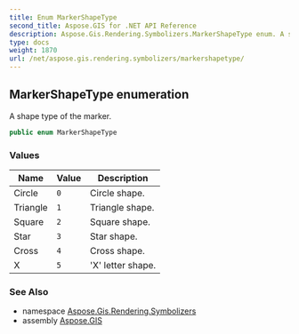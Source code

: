 ```yaml
---
title: Enum MarkerShapeType
second_title: Aspose.GIS for .NET API Reference
description: Aspose.Gis.Rendering.Symbolizers.MarkerShapeType enum. A shape type of the marker.
type: docs
weight: 1870
url: /net/aspose.gis.rendering.symbolizers/markershapetype/
---
```

## MarkerShapeType enumeration

A shape type of the marker.

```csharp
public enum MarkerShapeType
```

### Values

| Name | Value | Description |
| --- | --- | --- |
| Circle | `0` | Circle shape. |
| Triangle | `1` | Triangle shape. |
| Square | `2` | Square shape. |
| Star | `3` | Star shape. |
| Cross | `4` | Cross shape. |
| X | `5` | 'X' letter shape. |

### See Also

* namespace [Aspose.Gis.Rendering.Symbolizers](../../aspose.gis.rendering.symbolizers/)
* assembly [Aspose.GIS](../../)


